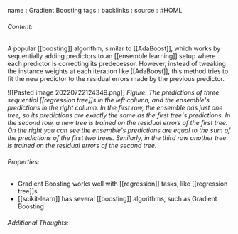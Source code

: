 name : Gradient Boosting
tags : 
backlinks : 
source : #HOML 

###### Content:
A popular [[boosting]] algorithm, similar to [[AdaBoost]], which works by sequentially adding predictors to an [[ensemble learning]] setup where each predictor is correcting its predecessor. However, instead of tweaking the instance weights at each iteration like [[AdaBoost]], this method tries to fit the new predictor to the residual errors made by the previous predictor.

![[Pasted image 20220722124349.png]]
*Figure: The predictions of three sequential [[regression tree]]s in the left column, and the ensemble's predictions in the right column. In the first row, the ensemble has just one tree, so its predictions are exactly the same as the first tree's predictions. In the second row, a new tree is trained on the residual errors of the first tree. On the right you can see the ensemble's predictions are equal to the sum of the predictions of the first two trees. Similarly, in the third row another tree is trained on the residual errors of the second tree.*


###### Properties:
- Gradient Boosting works well with [[regression]] tasks, like [[regression tree]]s
- [[scikit-learn]] has several [[boosting]] algorithms, such as Gradient Boosting 

###### Additional Thoughts:

